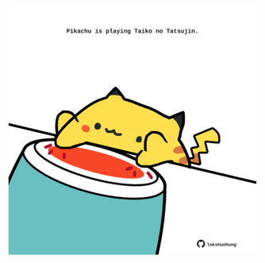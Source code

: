 <!-- built at 10/07/2023, 22:01:04 UTC -->
<p align="center">
  <img width="500" height="500" src="./ReadmeImage.svg">
</p>
